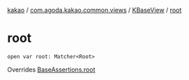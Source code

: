[kakao](../../index.md) / [com.agoda.kakao.common.views](../index.md) / [KBaseView](index.md) / [root](./root.md)

# root

`open var root: Matcher<Root>`

Overrides [BaseAssertions.root](../../com.agoda.kakao.common.assertions/-base-assertions/root.md)

